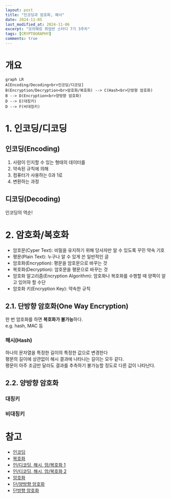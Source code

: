 ```yaml
---
layout: post
title: "인코딩과 암호화, 해시"
date: 2024-11-05
last_modified_at: 2024-11-06
excerpt: "모의해킹 취업반 스터디 7기 3주차"
tags: [CRYPTOGRAPHY]
comments: true
---
```


<script src="https://cdn.jsdelivr.net/npm/mermaid/dist/mermaid.min.js"></script>

# 개요
```mermaid
graph LR
A[Encoding/Decoding<br>인코딩/디코딩]
B(Encryption/Decryption<br>암호화/복호화) --> C(Hash<br>단방향 암호화)
B --> D(Encryption<br>양방향 암호화)
D --> E(대칭키)
D --> F(비대칭키)
```

# 1. 인코딩/디코딩
## 인코딩(Encoding)
1. 사람이 인지할 수 있는 형태의 데이터를
2. 약속된 규칙에 의해
3. 컴퓨터가 사용하는 0과 1로
4. 변환하는 과정

## 디코딩(Decoding)
인코딩의 역순!

# 2. 암호화/복호화
* 암호문(Cyper Text): 비밀을 유지하기 위해 당사자만 알 수 있도록 꾸민 약속 기호
* 평문(Plain Text): 누구나 알 수 있게 쓴 일반적인 글
* 암호화(Encryption): 평문을 암호문으로 바꾸는 것
* 복호화(Decryption): 암호문을 평문으로 바꾸는 것
* 암호화 알고리즘(Encryption Algorithm): 암호화나 복호화를 수행할 때 양쪽이 알고 있어햐 할 수단
* 암호화 키(Encryption Key): 약속한 규칙

## 2.1. 단방향 암호화(One Way Encryption)
한 번 암호화를 하면 **복호화가 불가능**하다.  
e.g. hash, MAC 등

### 해시(Hash)
하나의 문자열을 특정한 길이의 특정한 값으로 변경한다  
평문의 길이에 상관없이 해시 결과에 나타나는 길이는 모두 같다.  
평문이 아주 조금만 달라도 결과를 추측하기 불가능할 정도로 다른 값이 나타난다.  

## 2.2. 양방향 암호화

### 대칭키

### 비대칭키

# 참고
* [인코딩](https://namu.wiki/w/%EC%9D%B8%EC%BD%94%EB%94%A9)
* [복호화](https://namu.wiki/w/%EB%B3%B5%ED%98%B8%ED%99%94)
* [인/디코딩, 해시, 암/복호화 1](https://meongae.tistory.com/96)
* [인/디코딩, 해시, 암/복호화 2](https://velog.io/@dainel/%EC%9D%B8%EC%BD%94%EB%94%A9-%ED%95%B4%EC%8B%B1-%EC%95%94%ED%98%B8%ED%99%94%EC%97%90-%EB%8C%80%ED%95%9C-%EC%9D%B4%ED%95%B4)
* [암호화](https://raonctf.com/essential/study/web/cryptography)
* [단/양방향 암호화](https://velog.io/@kdh10806/%EB%8B%A8%EB%B0%A9%ED%96%A5-%EC%95%94%ED%98%B8%ED%99%94-%EC%96%91%EB%B0%A9%ED%96%A5-%EC%95%94%ED%98%B8%ED%99%94)
* [단방향 암호화](https://hyunseo-fullstackdiary.tistory.com/127)

<script>
mermaid.initialize({startOnLoad:true});
window.mermaid.init(undefined, document.querySelectorAll('.language-mermaid'));
</script>